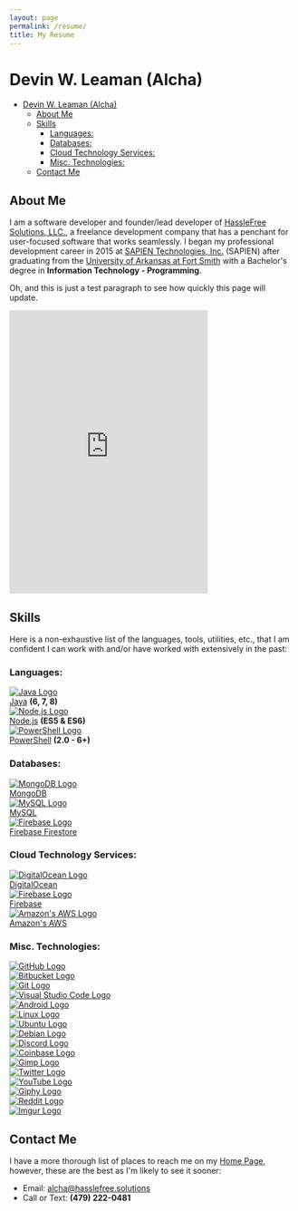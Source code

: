 ```yaml
---
layout: page
permalink: /resume/
title: My Resume
---
```


# Devin W. Leaman (Alcha)

- [Devin W. Leaman (Alcha)](#devin-w-leaman-alcha)
  - [About Me](#about-me)
  - [Skills](#skills)
    - [Languages:](#languages)
    - [Databases:](#databases)
    - [Cloud Technology Services:](#cloud-technology-services)
    - [Misc. Technologies:](#misc-technologies)
  - [Contact Me](#contact-me)

## About Me

I am a software developer and founder/lead developer of [HassleFree Solutions, LLC.][01], a freelance development company that has a penchant for user-focused software that works seamlessly. I began my professional development career in 2015 at [SAPIEN Technologies, Inc.][02] (SAPIEN) after graduating from the [University of Arkansas at Fort Smith][00] with a Bachelor's degree in **Information Technology - Programming**.

<p>Oh, and this is just a test paragraph to see how quickly this page will update.</p>

<iframe
  src="https://discordapp.com/widget?id=325504841541746688&theme=dark"
  width="350"
  height="500"
  allowtransparency="true"
  frameborder="0"
></iframe>

## Skills

Here is a non-exhaustive list of the languages, tools, utilities, etc., that I am confident I can work with and/or have worked with extensively in the past:

### Languages:

<div class="skillContainer">
  <div class="skill">
    <a href="https://openjdk.java.net/" target="_blank">
      <img alt="Java Logo" src="/assets/img/java.svg" />
    </a>
    <div class="skillName">
      <a href="https://openjdk.java.net/" target="_blank">Java</a> <b>(6, 7, 8)</b>
    </div>
  </div>

  <div class="skill">
    <a href="https://nodejs.org/en/" target="_blank">
      <img alt="Node.js Logo" src="/assets/img/nodejs.svg" />
    </a>
    <div class="skillName">
      <a href="https://nodejs.org/en/" target="_blank">Node.js</a> <b>(ES5 & ES6)</b>
    </div>
  </div>

  <div class="skill">
    <a href="https://github.com/PowerShell/PowerShell" target="_blank">
      <img alt="PowerShell Logo" src="/assets/img/powershell.svg" />
    </a>
    <div class="skillName">
      <a href="https://github.com/PowerShell/PowerShell" target="_blank">PowerShell</a> <b>(2.0 - 6+)</b>
    </div>
  </div>
</div>

### Databases:

<div class="skillContainer">
  <div class="skill">
    <a href="https://www.mongodb.com/" target="_blank">
      <img alt="MongoDB Logo" src="/assets/img/mongodb.svg" />
    </a>
    <div class="skillName">
      <a href="https://www.mongodb.com/" target="_blank">MongoDB</a>
    </div>
  </div>

  <div class="skill">
    <a href="https://www.mysql.com/" target="_blank">
      <img alt="MySQL Logo" src="/assets/img/mysql.svg" />
    </a>
    <div class="skillName">
      <a href="https://www.mysql.com/" target="_blank">MySQL</a>
    </div>
  </div>

  <div class="skill">
    <a href="https://firebase.google.com/docs/firestore/" target="_blank">
      <img alt="Firebase Logo" src="/assets/img/firebase.svg" />
    </a>
    <div class="skillName">
      <a href="https://firebase.google.com/docs/firestore/" target="_blank">Firebase Firestore</a>
    </div>
  </div>
</div>

### Cloud Technology Services:

<div class="skillContainer">
  <div class="skill">
    <a href="https://www.digitalocean.com/" target="_blank">
      <img alt="DigitalOcean Logo" src="/assets/img/digitalocean.svg" />
    </a>
    <div class="skillName">
      <a href="https://www.digitalocean.com/" target="_blank">DigitalOcean</a>
    </div>
  </div>

  <div class="skill">
    <a href="https://firebase.google.com/" target="_blank">
      <img alt="Firebase Logo" src="/assets/img/firebase.svg" />
    </a>
    <div class="skillName">
      <a href="https://firebase.google.com/" target="_blank">Firebase</a>
    </div>
  </div>

  <div class="skill">
    <a href="https://aws.amazon.com/" target="_blank">
      <img alt="Amazon's AWS Logo" src="/assets/img/aws.svg" />
    </a>
    <div class="skillName">
      <a href="https://aws.amazon.com/" target="_blank">Amazon's AWS</a>
    </div>
  </div>
</div>

### Misc. Technologies:

<div class="skillContainer">
  <div class="miscSkill">
    <a href="https://github.com/Alcha" target="_blank">
      <img alt="GitHub Logo" src="/assets/img/github.svg" />
    </a>
  </div>
  
  <div class="miscSkill">
    <a href="https://bitbucket.org/4lch4/" target="_blank">
      <img alt="Bitbucket Logo" src="/assets/img/bitbucket.svg" />
    </a>
  </div>
  
  <div class="miscSkill">
    <a href="https://git-scm.com/" target="_blank">
      <img alt="Git Logo" src="/assets/img/git.svg" />
    </a>
  </div>

  <div class="miscSkill">
    <a href="https://code.visualstudio.com/docs/extensions/overview" target="_blank">
      <img alt="Visual Studio Code Logo" src="/assets/img/vscode.svg" />
    </a>
  </div>
</div>

<div class="skillContainer">
  <div class="miscSkill">
    <a href="https://developer.android.com/" target="_blank">
      <img alt="Android Logo" src="/assets/img/android.svg" />
    </a>
  </div>

  <div class="miscSkill">
    <a href="https://www.linux.org/" target="_blank">
      <img alt="Linux Logo" src="/assets/img/linux.svg" />
    </a>
  </div>

  <div class="miscSkill">
    <a href="https://www.ubuntu.com/" target="_blank">
      <img alt="Ubuntu Logo" src="/assets/img/ubuntu.svg" />
    </a>
  </div>

  <div class="miscSkill">
    <a href="https://www.debian.org/" target="_blank">
      <img alt="Debian Logo" src="/assets/img/debian.svg" />
    </a>
  </div>
</div>

<div class="skillContainer">
  <div class="miscSkill">
    <a href="https://discordapp.com/developers/docs/intro" target="_blank">
      <img alt="Discord Logo" src="/assets/img/discord.svg" />
    </a>
  </div>
  
  <div class="miscSkill">
    <a href="https://developers.coinbase.com/" target="_blank">
      <img alt="Coinbase Logo" src="/assets/img/coinbase.png" />
    </a>
  </div>

  <div class="miscSkill">
    <a href="https://www.gimp.org/" target="_blank">
      <img alt="Gimp Logo" src="/assets/img/gimp.svg" />
    </a>
  </div>

  <div class="miscSkill">
    <a href="https://developer.twitter.com/" target="_blank">
      <img alt="Twitter Logo" src="/assets/img/twitter.svg" />
    </a>
  </div>
</div>

<div class="skillContainer">
  <div class="miscSkill">
    <a href="https://developers.google.com/youtube/" target="_blank">
      <img alt="YouTube Logo" src="/assets/img/youtube.svg" />
    </a>
  </div>

  <div class="miscSkill">
    <a href="https://developers.giphy.com/" target="_blank">
      <img alt="Giphy Logo" src="/assets/img/giphy.svg" />
    </a>
  </div>

  <div class="miscSkill">
    <a href="https://www.reddit.com/dev/api/" target="_blank">
      <img alt="Reddit Logo" src="/assets/img/reddit.svg" />
    </a>
  </div>

  <div class="miscSkill">
    <a href="https://apidocs.imgur.com/" target="_blank">
      <img alt="Imgur Logo" src="/assets/img/imgur.svg" />
    </a>
  </div>
</div>

## Contact Me

I have a more thorough list of places to reach me on my [Home Page][14], however, these are the best as I'm likely to see it sooner:

- Email: [alcha@hasslefree.solutions][16]
- Call or Text: **(479) 222-0481**

[00]: https://uafs.edu/
[01]: https://hasslefree.solutions
[02]: https://www.sapien.com
[03]: https://developer.twitter.com/
[04]: https://developers.google.com/youtube/
[05]: https://apidocs.imgur.com/
[06]: https://developers.giphy.com/
[07]: https://www.reddit.com/dev/api/
[08]: https://firebase.google.com/
[09]: https://aws.amazon.com/
[10]: https://www.digitalocean.com/
[11]: https://firebase.google.com/docs/firestore/
[12]: https://www.mysql.com/
[13]: https://www.mongodb.com/
[14]: /index
[15]: mailto:dleaman212@gmail.com
[16]: mailto:alcha@hasslefree.solutions
[17]: https://openjdk.java.net/
[18]: https://nodejs.org/en/
[19]: https://github.com/PowerShell/PowerShell
[20]: https://github.com/HF-Solutions/Tron
[21]: https://play.google.com/store/apps/details?id=com.sapien.ipowershellandroid
[22]: https://github.com/discordjs/Commando
[23]: https://github.com/discordjs/discord.js/
[24]: https://github.com/Unitech/pm2
[25]: https://github.com/Automattic/node-canvas
[26]: https://github.com/Automattic/mongoose
[27]: https://github.com/RIAEvangelist/node-ipc
[28]: https://www.nsoftware.com/ipworks/ssh/

